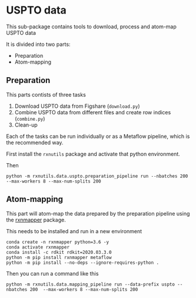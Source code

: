 # USPTO data

This sub-package contains tools to download, process and atom-map USPTO data

It is divided into two parts:
- Preparation
- Atom-mapping


## Preparation

This parts contists of three tasks
1. Download USPTO data from Figshare (`download.py`)
2. Combine USPTO data from different files and create row indices (`combine.py`)
3. Clean-up

Each of the tasks can be run individually or as a Metaflow pipeline, which is the recommended way.

First install the `rxnutils` package and activate that python environment. 

Then 

    python -m rxnutils.data.uspto.preparation_pipeline run --nbatches 200  --max-workers 8 --max-num-splits 200


## Atom-mapping

This part will atom-map the data prepared by the preparation pipeline using the [rxnmapper](https://github.com/rxn4chemistry/rxnmapper) package.

This needs to be installed and run in a new environment

    conda create -n rxnmapper python=3.6 -y
    conda activate rxnmapper
    conda install -c rdkit rdkit=2020.03.3.0
    python -m pip install rxnmapper metaflow
    python -m pip install --no-deps --ignore-requires-python . 

Then you can run a command like this

    python -m rxnutils.data.mapping_pipeline run --data-prefix uspto --nbatches 200  --max-workers 8 --max-num-splits 200



